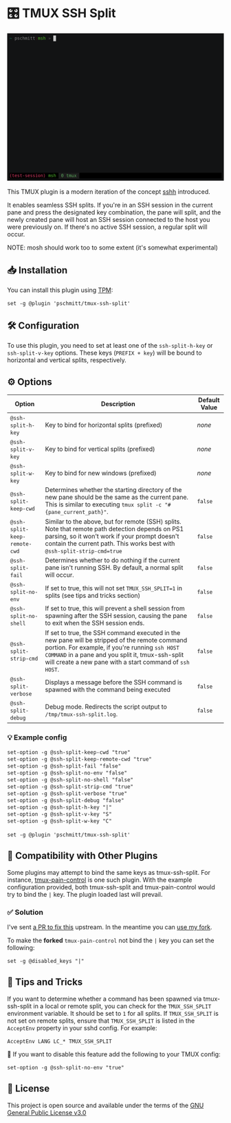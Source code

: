 # 🎛️ TMUX SSH Split

[![](./tmux-ssh-split.gif)](https://asciinema.org/a/335250)

This TMUX plugin is a modern iteration of the concept
[sshh](https://github.com/yudai/sshh)
introduced.

It enables seamless SSH
splits. If you're in an SSH session in the current pane and press the designated
key combination, the pane will split, and the newly created pane will host an
SSH session connected to the host you were previously on. If there's no active
SSH session, a regular split will occur.

NOTE: mosh should work too to some extent  (it's somewhat experimental)

## 📥 Installation

You can install this plugin using [TPM](https://github.com/tmux-plugins/tpm):

```
set -g @plugin 'pschmitt/tmux-ssh-split'
```

## 🛠️ Configuration

To use this plugin, you need to set at least one of the `ssh-split-h-key`
or `ssh-split-v-key` options. These keys (`PREFIX + key`) will be bound to
horizontal and vertical splits, respectively.

## ⚙️ Options

| Option | Description | Default Value |
| --- | --- | --- |
| `@ssh-split-h-key` | Key to bind for horizontal splits (prefixed) | *none* |
| `@ssh-split-v-key` | Key to bind for vertical splits (prefixed) | *none* |
| `@ssh-split-w-key` | Key to bind for new windows (prefixed) | *none* |
| `@ssh-split-keep-cwd` | Determines whether the starting directory of the new pane should be the same as the current pane. This is similar to executing `tmux split -c "#{pane_current_path}"`. | `false` |
| `@ssh-split-keep-remote-cwd` | Similar to the above, but for remote (SSH) splits. Note that remote path detection depends on PS1 parsing, so it won't work if your prompt doesn't contain the current path. This works best with `@ssh-split-strip-cmd=true` | `false` |
| `@ssh-split-fail` | Determines whether to do nothing if the current pane isn't running SSH. By default, a normal split will occur. | `false` |
| `@ssh-split-no-env` | If set to true, this will not set `TMUX_SSH_SPLIT=1` in splits (see tips and tricks section) | `false` |
| `@ssh-split-no-shell` | If set to true, this will prevent a shell session from spawning after the SSH session, causing the pane to exit when the SSH session ends. | `false` |
| `@ssh-split-strip-cmd` | If set to true, the SSH command executed in the new pane will be stripped of the remote command portion. For example, if you're running `ssh HOST COMMAND` in a pane and you split it, tmux-ssh-split will create a new pane with a start command of `ssh HOST`. | `false` |
| `@ssh-split-verbose` | Displays a message before the SSH command is spawned with the command being executed | `false` |
| `@ssh-split-debug` | Debug mode. Redirects the script output to `/tmp/tmux-ssh-split.log`. | `false` |

### 💡 Example config

```
set-option -g @ssh-split-keep-cwd "true"
set-option -g @ssh-split-keep-remote-cwd "true"
set-option -g @ssh-split-fail "false"
set-option -g @ssh-split-no-env "false"
set-option -g @ssh-split-no-shell "false"
set-option -g @ssh-split-strip-cmd "true"
set-option -g @ssh-split-verbose "true"
set-option -g @ssh-split-debug "false"
set-option -g @ssh-split-h-key "|"
set-option -g @ssh-split-v-key "S"
set-option -g @ssh-split-w-key "C"

set -g @plugin 'pschmitt/tmux-ssh-split'
```

## 🔌 Compatibility with Other Plugins

Some plugins may attempt to bind the same keys as tmux-ssh-split. For instance,
[tmux-pain-control](https://github.com/tmux-plugins/tmux-pain-control) is one
such plugin. With the example configuration provided, both tmux-ssh-split
and tmux-pain-control would try to bind the `|` key. The plugin loaded last
will prevail.

### ✅ Solution

I've sent
[a PR to fix this](https://github.com/tmux-plugins/tmux-pain-control/pull/33)
upstream. In the meantime you can
[use my fork](https://github.com/pschmitt/tmux-pain-control/).

To make the **forked** `tmux-pain-control` not bind the `|` key you can set
the following:

```
set -g @disabled_keys "|"
```

## 🎩 Tips and Tricks

If you want to determine whether a command has been spawned via tmux-ssh-split
in a local or remote split, you can check for the `TMUX_SSH_SPLIT` environment
variable. It should be set to `1` for all splits. If `TMUX_SSH_SPLIT` is not set
on remote splits, ensure that `TMUX_SSH_SPLIT` is listed in the `AcceptEnv`
property in your sshd config. For example:

```
AcceptEnv LANG LC_* TMUX_SSH_SPLIT
```

🤚 If you want to disable this feature add the following to your TMUX config:

```
set-option -g @ssh-split-no-env "true"
```

## 📜 License

This project is open source and available under the terms of the
[GNU General Public License v3.0](./LICENSE)
